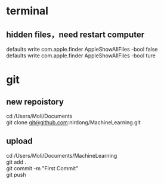 # terminal
## hidden files，need restart computer
defaults write com.apple.finder AppleShowAllFiles -bool false<br>
defaults write com.apple.finder AppleShowAllFiles -bool ture

# git
## new repoistory
cd /Users/Moli/Documents<br>
git clone git@github.com:nirdong/MachineLearning.git

## upload 
cd /Users/Moli/Documents/MachineLearning<br>
git add .<br>
git commit -m "First Commit"<br>
git push









